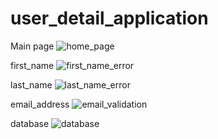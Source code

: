 # user_detail_application
Main page
![home_page](https://github.com/suresh1610/user_detail_application/assets/80685800/497a0560-4413-456b-b2fe-97933e324b00)

first_name
![first_name_error](https://github.com/suresh1610/user_detail_application/assets/80685800/e9bb2d86-7e2e-4da8-a052-5902270dc68d)

last_name
![last_name_error](https://github.com/suresh1610/user_detail_application/assets/80685800/05caf389-261e-4c09-9c7d-ad87e5912e3c)

email_address
![email_validation](https://github.com/suresh1610/user_detail_application/assets/80685800/9e1d7432-3916-4056-b5c7-e05603b12cfa)

database
![database](https://github.com/suresh1610/user_detail_application/assets/80685800/edd69d84-3d67-46b9-a1f1-73beee4f81a0)




